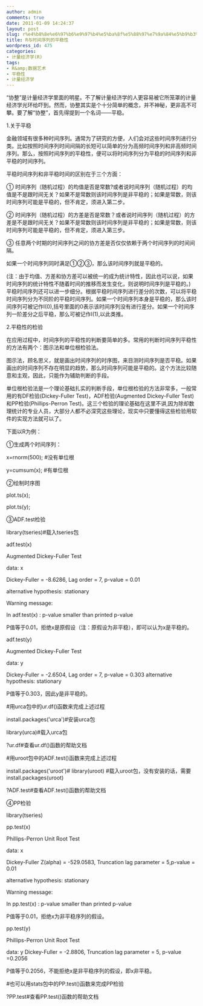 ```yaml
---
author: admin
comments: true
date: 2011-01-09 14:24:37
layout: post
slug: r%e4%b8%8e%e6%97%b6%e9%97%b4%e5%ba%8f%e5%88%97%e7%9a%84%e5%b9%b3%e7%a8%b3%e6%80%a7
title: R与时间序列的平稳性
wordpress_id: 475
categories:
- 计量经济学(R)
tags:
- R&amp;数据艺术
- 平稳性
- 计量经济学
---
```


“协整”是计量经济学里面的明星。不了解计量经济学的人更容易被它所笼罩的计量经济学光环给吓到。然而，协整其实是个十分简单的概念，并不神秘，更非高不可攀。要了解“协整”，首先得提到一个名词——平稳。

1.关于平稳

金融领域有很多种时间序列。通常为了研究的方便，人们会对这些时间序列进行分类。比如按照时间序列时间间隔的长短可以简单的分为高频时间序列和非高频时间序列。那么，按照时间序列的平稳性，便可以将时间序列分为平稳的时间序列和非平稳的时间序列。

平稳时间序列和非平稳时间的区别在于三个方面：

① 时间序列（随机过程）的均值是否是常数?或者说时间序列（随机过程）的均值是不是跟时间无关？如果不是常数则该时间序列是非平稳的；如果是常数，则该时间序列可能是平稳的，但不肯定，须进入第二步。

② 时间序列（随机过程）的方差是否是常数？或者说时间序列（随机过程）的方差是不是跟时间无关？如果不是常数则该时间序列是非平稳的；如果是常数，则该时间序列可能是平稳的，但不肯定，须进入第三步。

③ 任意两个时期的时间序列之间的协方差是否仅仅依赖于两个时间序列的时间间隔。

如果一个时间序列同时满足①②③，那么该时间序列就是平稳的。

(注：由于均值、方差和协方差可以被统一的成为统计特性，因此也可以说，如果时间序列的统计特性不随着时间的推移而发生变化，则说明时间序列是平稳的。)  平稳时间序列还可以进一步细分。根据平稳时间序列进行差分的次数，可以将平稳时间序列分为不同阶的平稳时间序列。如果一个时间序列本身是平稳的，那么该时间序列可被记作I(0),括号里面的0表示该时间序列没有进行差分。如果一个时间序列一阶差分之后平稳，那么可被记作I(1),以此类推。

2.平稳性的检验

在应用过程中，时间序列的平稳性的判断要简单的多。常用的判断时间序列平稳性的方法有两个：图示法和单位根检验法。

图示法，顾名思义，就是画出时间序列的时序图，来目测时间序列是否平稳。如果画出的时间序列不存在明显的趋势，那么时间序列可能是平稳的。这个方法比较随意和主观，因此，只能作为辅助判断的手段。

单位根检验法是一个理论基础扎实的判断手段，单位根检验的方法非常多，一般常用的有DF检验(Dickey-Fuller Test)，ADF检验(Augmented Dickey-Fuller Test)和PP检验(Phillips-Perron Test)。这三个检验的理论基础在这里不讲,因为除却数理统计的专业人员，大部分人都不必深究这些理论，现实中只要懂得这些检验用软件的实现方法就可以了。

下面以R为例：

①生成两个时间序列：

x=rnorm(500);  #没有单位根

y=cumsum(x);   #有单位根

②绘制时序图

plot.ts(x);

plot.ts(y);

③ADF.test检验

library(tseries)#载入tseries包

adf.test(x)

Augmented Dickey-Fuller Test

data:  x

Dickey-Fuller = -8.6286, Lag order = 7, p-value = 0.01

alternative hypothesis: stationary

Warning message:

In adf.test(x) : p-value smaller than printed p-value

P值等于0.01，拒绝x是原假设（注：原假设为非平稳），即可以认为x是平稳的。

adf.test(y)

Augmented Dickey-Fuller Test

data:  y

Dickey-Fuller = -2.6504, Lag order = 7, p-value = 0.303 alternative hypothesis: stationary

P值等于0.303，因此y是非平稳的。

#用urca包中的ur.df()函数来完成上述过程

install.packages('urca')#安装urca包

library(urca)#载入urca包

?ur.df#查看ur.df()函数的帮助文档

#用uroot包中的ADF.test()函数来完成上述过程

install.packages('uroot')#  library(uroot) #载入uroot包，没有安装的话，需要install.packages(uroot)

?ADF.test#查看ADF.test()函数的帮助文档

④PP检验

library(tseries)

pp.test(x)

Phillips-Perron Unit Root Test

data:  x

Dickey-Fuller Z(alpha) = -529.0583, Truncation lag parameter = 5,p-value = 0.01

alternative hypothesis: stationary

Warning message:

In pp.test(x) : p-value smaller than printed p-value

P值等于0.01，拒绝x为非平稳序列的假设。

pp.test(y)

Phillips-Perron Unit Root Test

data:  y Dickey-Fuller = -2.8806, Truncation lag parameter = 5, p-value =0.2056

P值等于0.2056，不能拒绝x是非平稳序列的假设，即x非平稳。

#也可以用stats包中的PP.test()函数来完成PP检验

?PP.test#查看PP.test()函数的帮助文档
